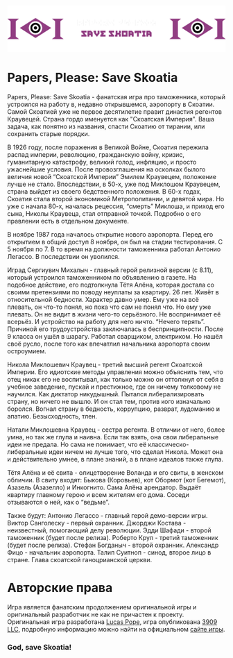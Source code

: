 <p align="left">
    <a href="https://ppss-team.github.io" target="_blank">
        <img src="https://github.com/PPSS-TEAM/.github/blob/main/profile/logo-horizontal.png" alt="PPSS-TEAM" />
    </a>
</p>

# Papers, Please: Save Skoatia

Papers, Please: Save Skoatia - фанатская игра про таможенника, который устроился на работу в, недавно открывшемся, аэропорту в Скоатии. Самой Скоатией уже не первое десятилетие правит династия регентов Краувецей. Страна гордо именуется как "Скоатская Империя". Ваша задача, как понятно из названия, спасти Скоатию от тирании, или сохранить старые порядки.

В 1926 году, после поражения в Великой Войне, Скоатия пережила распад империи, революцию, гражданскую войну, кризис, гуманитарную катастрофу, великий голод, инфляцию, и просто ужаснейшие условия. После провозглашения на осколках былого величия новой “Скоатской Империи” Эмилем Краувецем, положение лучше не стало. Впоследствии, в 50-х, уже под Миклошом Краувецем, страна выйдет из своего бедственного положения. В 60-х годах, Скоатия стала второй экономикой Метрополитании, и девятой мира. Но уже с начала 80-х, началась рецессия, “смерть” Миклоша, и приход его сына, Николы Краувеца, стал отправной точкой. Подробно о его правлении есть в отдельном документе.

В ноябре 1987 года началось открытие нового аэропорта. Перед его открытием в общий доступ 8 ноября, он был на стадии тестирования. С 5 ноября по 7. В то время на должности таможенника работал Антонио Легассо. В последствии он уволился.
 
Иград Сергиувич Михалыч - главный герой релизной версии (с 8.11), который устроился таможенником по объявлению в газете. На подобное действие, его подтолкнула Тётя Алёна, которая достала со своими претензиями по поводу неуплаты за квартиру. 26 лет. Живёт в относительной бедности. Характер давно умер. Ему уже на всё плевать, он что-то понял, но пока что сам не понял что. Но ему уже плевать. Он не видит в жизни чего-то серьёзного. Не воспринимает её всерьёз. И устройство на работу для него ничто. “Нечего терять”. Причиной его трудоустройства заключалась в беспринципности. После 9 класса он ушёл в шарагу. Работал сварщиком, электриком. Но нашёл своё русло, после того как впечатлил начальника аэропорта своим остроумием.

Никола Миклошевич Краувец - третий высший регент Скоатской Империи. Его идиотские методы управления можно объяснить тем, что отец никак его не воспитывал, как только можно он оттолкнул от себя в учебное заведение, пускай и престижное, где он ничему толковому не научился. Как диктатор никудышный. Пытался либерализировать страну, но ничего не вышло. И он стал тем, против кого изначально боролся. Вогнал страну в бедность, коррупцию, разврат, лудоманию и апатию. Безысходность, тлен.

Натали Миклошевна Краувец - сестра регента. В отличии от него, более умна, но так же глупа и наивна. Если так взять, она свои либеральные идеи не предала. Но сама не понимает, что её классическо-либеральные идеи ничем не лучше того, что сделал Никола. Может она и действительно умнее, в плане знаний, а в плане идеалов также глупа.

Тётя Алёна и её свита - олицетворение Воланда и его свиты, в женском обличии. В свиту входят: Быкова (Коровьев), кот Обормот (кот Бегемот), Азазель (Азазелло) и Инкогнито. Сама Алёна арендатор. Выдаёт квартиру главному герою и всем жителям его дома. Соседи отзываются о ней, как о “ведьме”. 	

Также будут:
Антонио Легассо - главный герой демо-версии игры.
Виктор Санголеску - первый охранник.
Джорджи Костава - неизвестный, помогающий делу революции.
Эдди Шафади - второй таможенник (будет после релиза).
Роберто Круп - третий таможенник (будет после релиза).
Стефан Богданыч - второй охранник.
Александр Фицо - начальник аэропорта.
Талип Суитноп - синод, второе лицо в стране. Глава скоатской ганоцрианской церкви.

# Авторские права
Игра является фанатским продолжением оригинальной игры и оригинальный разработчик не как не причастен к проекту. Оригинальная игра разработана <a href="https://dukope.com/">Lucas Pope</a>, игра опубликована <a href="https://3909.co/">3909 LLC</a>, подробную информацию можно найти на официальном <a href="https://papersplea.se/">сайте игры</a>.

### God, save Skoatia!
